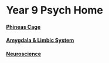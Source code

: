 <head>
  <title>Psych Year 9</title>
</head>

# Year 9 Psych Home

#### [Phineas Cage](/the-merchant/notes/year9/psychology/phineas_gage.html)
#### [Amygdala & Limbic System](/the-merchant/notes/year9/psychology/amygdala-and-limbic-system.html)
#### [Neuroscience](/the-merchant/notes/year9/psychology/neuroscience.html)
